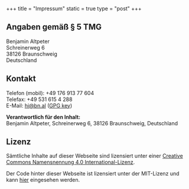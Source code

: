 +++
title = "Impressum"
static = true
type = "post"
+++

## Angaben gemäß § 5 TMG

Benjamin Altpeter  
Schreinerweg 6  
38126 Braunschweig  
Deutschland

## Kontakt

Telefon (mobil): +49 176 913 77 604  
Telefax: +49 531 615 4 288  
E-Mail: hi@bn.al ([GPG key](https://keybase.io/baltpeter))

**Verantwortlich für den Inhalt:**  
Benjamin Altpeter, Schreinerweg 6, 38126 Braunschweig, Deutschland

## Lizenz

Sämtliche Inhalte auf dieser Webseite sind lizensiert unter einer [Creative Commons Namensnennung 4.0 International-Lizenz](https://creativecommons.org/licenses/by/4.0/).

Der Code hinter dieser Webseite ist lizensiert unter der MIT-Lizenz und kann [hier](https://github.com/baltpeter/prof-pc.de) eingesehen werden.

